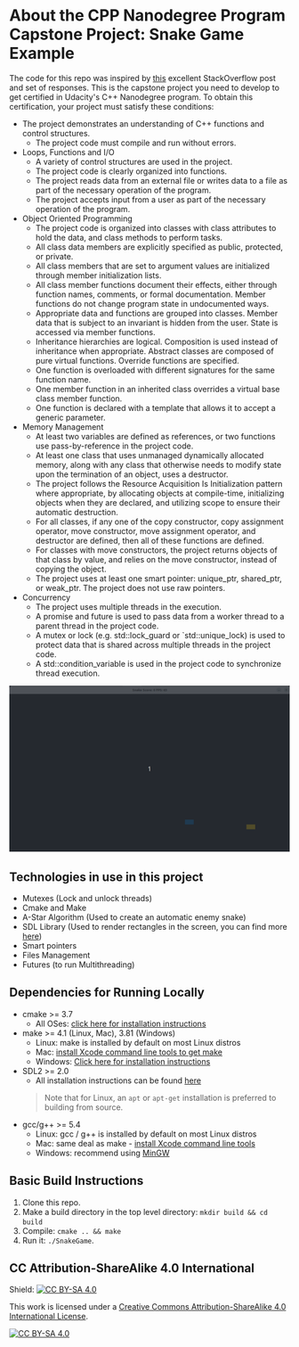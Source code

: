 # About the CPP Nanodegree Program Capstone Project: Snake Game Example

The code for this repo was inspired by [this](https://codereview.stackexchange.com/questions/212296/snake-game-in-c-with-sdl) excellent StackOverflow post and set of responses. This is the capstone project you need to develop to get certified in Udacity's C++ Nanodegree program. To obtain this certification, your project must satisfy these conditions:

* The project demonstrates an understanding of C++ functions and control structures.
  * The project code must compile and run without errors.
* Loops, Functions and I/O
  * A variety of control structures are used in the project.
  * The project code is clearly organized into functions.
  * The project reads data from an external file or writes data to a file as part of the necessary operation of the program.
  * The project accepts input from a user as part of the necessary operation of the program.
* Object Oriented Programming
  * The project code is organized into classes with class attributes to hold the data, and class methods to perform tasks.
  * All class data members are explicitly specified as public, protected, or private.
  * All class members that are set to argument values are initialized through member initialization lists.
  * All class member functions document their effects, either through function names, comments, or formal documentation. Member functions do not change program state in undocumented ways.
  * Appropriate data and functions are grouped into classes. Member data that is subject to an invariant is hidden from the user. State is accessed via member functions.
  * Inheritance hierarchies are logical. Composition is used instead of inheritance when appropriate. Abstract classes are composed of pure virtual functions. Override functions are specified.
  * One function is overloaded with different signatures for the same function name.
  * One member function in an inherited class overrides a virtual base class member function.
  * One function is declared with a template that allows it to accept a generic parameter.
* Memory Management
  * At least two variables are defined as references, or two functions use pass-by-reference in the project code.
  * At least one class that uses unmanaged dynamically allocated memory, along with any class that otherwise needs to modify state upon the termination of an object, uses a destructor.
  * The project follows the Resource Acquisition Is Initialization pattern where appropriate, by allocating objects at compile-time, initializing objects when they are declared, and utilizing scope to ensure their automatic destruction.
  * For all classes, if any one of the copy constructor, copy assignment operator, move constructor, move assignment operator, and destructor are defined, then all of these functions are defined.
  * For classes with move constructors, the project returns objects of that class by value, and relies on the move constructor, instead of copying the object.
  * The project uses at least one smart pointer: unique_ptr, shared_ptr, or weak_ptr. The project does not use raw pointers.
* Concurrency
  * The project uses multiple threads in the execution.
  * A promise and future is used to pass data from a worker thread to a parent thread in the project code.
  * A mutex or lock (e.g. std::lock_guard or `std::unique_lock) is used to protect data that is shared across multiple threads in the project code.
  * A std::condition_variable is used in the project code to synchronize thread execution.
 
<img src="updated-snake_game.gif"/>

## Technologies in use in this project
* Mutexes (Lock and unlock threads)
* Cmake and Make
* A-Star Algorithm (Used to create an automatic enemy snake)
* SDL Library (Used to render rectangles in the screen, you can find more [here](https://wiki.libsdl.org/SDL2/APIByCategory))
* Smart pointers
* Files Management
* Futures (to run Multithreading)

## Dependencies for Running Locally
* cmake >= 3.7
  * All OSes: [click here for installation instructions](https://cmake.org/install/)
* make >= 4.1 (Linux, Mac), 3.81 (Windows)
  * Linux: make is installed by default on most Linux distros
  * Mac: [install Xcode command line tools to get make](https://developer.apple.com/xcode/features/)
  * Windows: [Click here for installation instructions](http://gnuwin32.sourceforge.net/packages/make.htm)
* SDL2 >= 2.0
  * All installation instructions can be found [here](https://wiki.libsdl.org/Installation)
  >Note that for Linux, an `apt` or `apt-get` installation is preferred to building from source. 
* gcc/g++ >= 5.4
  * Linux: gcc / g++ is installed by default on most Linux distros
  * Mac: same deal as make - [install Xcode command line tools](https://developer.apple.com/xcode/features/)
  * Windows: recommend using [MinGW](http://www.mingw.org/)

## Basic Build Instructions

1. Clone this repo.
2. Make a build directory in the top level directory: `mkdir build && cd build`
3. Compile: `cmake .. && make`
4. Run it: `./SnakeGame`.


## CC Attribution-ShareAlike 4.0 International


Shield: [![CC BY-SA 4.0][cc-by-sa-shield]][cc-by-sa]

This work is licensed under a
[Creative Commons Attribution-ShareAlike 4.0 International License][cc-by-sa].

[![CC BY-SA 4.0][cc-by-sa-image]][cc-by-sa]

[cc-by-sa]: http://creativecommons.org/licenses/by-sa/4.0/
[cc-by-sa-image]: https://licensebuttons.net/l/by-sa/4.0/88x31.png
[cc-by-sa-shield]: https://img.shields.io/badge/License-CC%20BY--SA%204.0-lightgrey.svg
